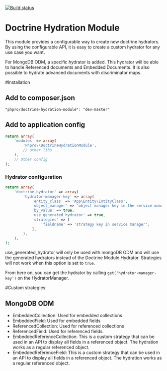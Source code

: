 [![Build status](https://api.travis-ci.org/phpro/zf-doctrine-hydration-module.svg)](http://travis-ci.org/phpro/zf-doctrine-hydration-module)

# Doctrine Hydration Module
This module provides a configurable way to create new doctrine hydrators.
By using the configurable API, it is easy to create a custom hydrator for any use case you want.

For MongoDB ODM, a specific hydrator is added. This hydrator will be able to handle Referenced documents and Embedded Documents.
It is also possible to hydrate advanced documents with discriminator maps.

#Installation

## Add to composer.json
```
"phpro/doctrine-hydration-module": "dev-master"
```

## Add to application config
```php
return array(
    'modules' => array(
        'Phpro\\DoctrineHydrationModule',
        // other libs...
    ),
    // Other config
);
```

### Hydrator configuration
```php
return array(
    'doctrine-hydrator' => array(
        'hydrator-manager-key' => array(
            'entity_class' => 'App\Entity\EntityClass',
            'object_manager' => 'object manager key in the service manager',
            'by_value' => true,
            'use_generated_hydrator' => true,
            'strategies' => [
                'fieldname' => 'strategy key in service manager',
            ],
        ),
    ),
);
```

use_generated_hydrator will only be used with mongoDB ODM and will use the generated hydrators instead of the Doctrine Module Hydrator.
Strategies will not work when this option is set to `true`.


From here on, you can get the hydrator by calling `get('hydrator-manager-key')` on the HydratorManager.

#Custom strategies:
## MongoDB ODM
- EmbeddedCollection: Used for embedded collections
- EmbeddedField: Used for embedded fields
- ReferencedCollection: Used for referenced collections
- ReferencedField: Used for referenced fields.
- EmbeddedReferenceCollection: This is a custom strategy that can be used in an API to display all fields in a referenced object. The hydration works as a regular referenced object.
- EmbeddedReferenceField: This is a custom strategy that can be used in an API to display all fields in a referenced object. The hydration works as a regular referenced object.